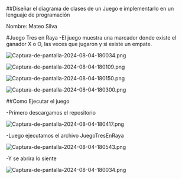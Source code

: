 ##Diseñar el diagrama de clases de un Juego e implementarlo en un lenguaje de programación

Nombre: Mateo Silva

#Juego Tres en Raya 
-El juego muestra una marcador donde existe el ganador X o O, las veces que jugaron y si existe un empate.

![Captura-de-pantalla-2024-08-04-180034.png](https://i.postimg.cc/zBktH94L/Captura-de-pantalla-2024-08-04-180034.png)

![Captura-de-pantalla-2024-08-04-180109.png](https://i.postimg.cc/sx6Tw5js/Captura-de-pantalla-2024-08-04-180109.png)

![Captura-de-pantalla-2024-08-04-180150.png](https://i.postimg.cc/rmY4Hjrn/Captura-de-pantalla-2024-08-04-180150.png)

![Captura-de-pantalla-2024-08-04-180300.png](https://i.postimg.cc/prHhhLgv/Captura-de-pantalla-2024-08-04-180300.png)

##Como Ejecutar el juego 

-Primero descargamos el repositorio 

![Captura-de-pantalla-2024-08-04-180417.png](https://i.postimg.cc/tTHCDmDt/Captura-de-pantalla-2024-08-04-180417.png)

-Luego ejecutamos el archivo JuegoTresEnRaya

![Captura-de-pantalla-2024-08-04-180543.png](https://i.postimg.cc/tJqRGZKs/Captura-de-pantalla-2024-08-04-180543.png)

-Y se abrira lo siente

![Captura-de-pantalla-2024-08-04-180034.png](https://i.postimg.cc/zBktH94L/Captura-de-pantalla-2024-08-04-180034.png)
